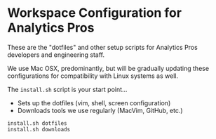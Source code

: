 # Workspace Configuration for Analytics Pros

These are the "dotfiles" and other setup scripts for Analytics Pros developers and engineering staff.

We use Mac OSX, predominantly, but will be gradually updating these configurations for compatibility with Linux systems as well.

The `install.sh` script is your start point...

* Sets up the dotfiles (vim, shell, screen configuration)
* Downloads tools we use regularly (MacVim, GitHub, etc.)

```shell
install.sh dotfiles
install.sh downloads
```
